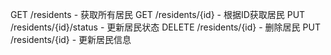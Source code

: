 GET /residents - 获取所有居民
GET /residents/{id} - 根据ID获取居民
PUT /residents/{id}/status - 更新居民状态
DELETE /residents/{id} - 删除居民
PUT /residents/{id} - 更新居民信息